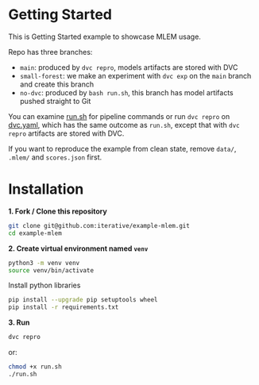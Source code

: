 # Getting Started

This is Getting Started example to showcase MLEM usage.

Repo has three branches:
- `main`: produced by `dvc repro`, models artifacts are stored with DVC
- `small-forest`: we make an experiment with `dvc exp` on the `main` branch and create this branch
- `no-dvc`: produced by `bash run.sh`, this branch has model artifacts pushed straight to Git

You can examine [run.sh](run.sh) for pipeline commands or run `dvc repro` on [dvc.yaml](dvc.yaml), which has the same outcome as `run.sh`, except that with `dvc repro` artifacts are stored with DVC.

If you want to reproduce the example from clean state, remove `data/`, `.mlem/` and `scores.json` first.

# Installation

**1. Fork / Clone this repository**

```bash
git clone git@github.com:iterative/example-mlem.git
cd example-mlem
```

**2. Create virtual environment named `venv`**
```bash
python3 -m venv venv
source venv/bin/activate
```
Install python libraries

```bash
pip install --upgrade pip setuptools wheel
pip install -r requirements.txt
```

**3. Run**

```bash
dvc repro
```

or:

```bash
chmod +x run.sh
./run.sh
```
